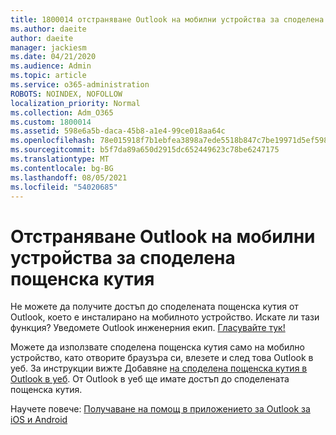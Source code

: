 ```yaml
---
title: 1800014 отстраняване Outlook на мобилни устройства за споделена пощенска кутия
ms.author: daeite
author: daeite
manager: jackiesm
ms.date: 04/21/2020
ms.audience: Admin
ms.topic: article
ms.service: o365-administration
ROBOTS: NOINDEX, NOFOLLOW
localization_priority: Normal
ms.collection: Adm_O365
ms.custom: 1800014
ms.assetid: 598e6a5b-daca-45b8-a1e4-99ce018aa64c
ms.openlocfilehash: 78e015918f7b1ebfea3898a7ede5518b847c7be19971d5ef59854da8b005667f
ms.sourcegitcommit: b5f7da89a650d2915dc652449623c78be6247175
ms.translationtype: MT
ms.contentlocale: bg-BG
ms.lasthandoff: 08/05/2021
ms.locfileid: "54020685"
---
```

# <a name="troubleshooting-outlook-mobile-setup-for-a-shared-mailbox"></a>Отстраняване Outlook на мобилни устройства за споделена пощенска кутия

Не можете да получите достъп до споделената пощенска кутия от Outlook, което е инсталирано на мобилното устройство. Искате ли тази функция? Уведомете Outlook инженерния екип. [Гласувайте тук!](https://go.microsoft.com/fwlink/?linked=862116)
  
Можете да използвате споделена пощенска кутия само на мобилно устройство, като отворите браузъра си, влезете и след това Outlook в уеб. За инструкции вижте Добавяне [на споделена пощенска кутия в Outlook в уеб](https://support.office.com/article/add-a-shared-mailbox-to-outlook-on-the-web-98b5a90d-4e38-415d-a030-f09a4cd28207). От Outlook в уеб ще имате достъп до споделената пощенска кутия.
  
Научете повече: [Получаване на помощ в приложението за Outlook за iOS и Android](https://support.office.com/article/Get-in-app-help-for-Outlook-for-iOS-and-Android-218a22d1-9fa5-4889-b689-de1c63493243)
  

